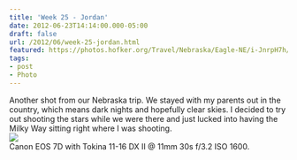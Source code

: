 ```yaml
---
title: 'Week 25 - Jordan'
date: 2012-06-23T14:14:00.000-05:00
draft: false
url: /2012/06/week-25-jordan.html
featured: https://photos.hofker.org/Travel/Nebraska/Eagle-NE/i-JnrpH7h/0/M/MG1192-L.jpg
tags: 
- post
- Photo
---
```


Another shot from our Nebraska trip. We stayed with my parents out in the country, which means dark nights and hopefully clear skies. I decided to try out shooting the stars while we were there and just lucked into having the Milky Way sitting right where I was shooting.  
[![](https://photos.hofker.org/Travel/Nebraska/Eagle-NE/i-JnrpH7h/0/M/MG1192-L.jpg)](https://photos.hofker.org/Travel/Nebraska/Eagle-NE/7241613_23WHvm#!i=1939907624&k=JnrpH7h)  
Canon EOS 7D with Tokina 11-16 DX II @ 11mm 30s f/3.2 ISO 1600.